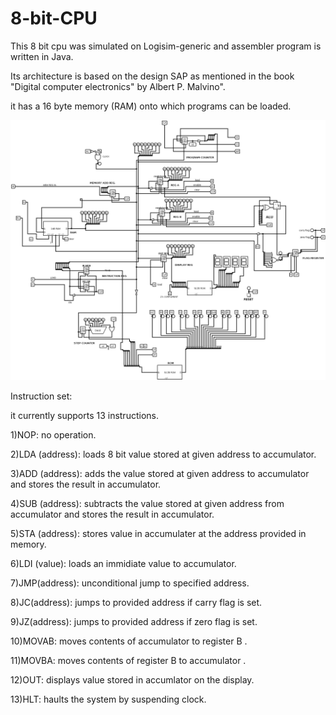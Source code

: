 # 8-bit-CPU
This 8 bit cpu was simulated on Logisim-generic and assembler program is written in Java. 

Its architecture is based on the design SAP as mentioned in the book "Digital computer electronics" by Albert P. Malvino".

it has a 16 byte memory (RAM) onto which programs can be loaded.

![circuit diagram](img.png)

Instruction set:

it currently supports 13 instructions.

1)NOP: no operation.

2)LDA (address): loads 8 bit value stored at given address to accumulator.

3)ADD (address): adds the value stored at given address to accumulator and stores the result in accumulator.

4)SUB (address): subtracts the value stored at given address from accumulator and stores the result in accumulator.

5)STA (address): stores value in accumulater at the address provided in memory.

6)LDI (value): loads an immidiate value to accumulator.

7)JMP(address): unconditional jump to specified address.

8)JC(address): jumps to provided address if carry flag is set.

9)JZ(address): jumps to provided address if zero flag is set.

10)MOVAB: moves contents of accumulator to register B .

11)MOVBA: moves contents of register B to accumulator .

12)OUT: displays value stored in accumlator on the display.

13)HLT: haults the system by suspending clock.
